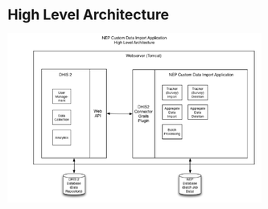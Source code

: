 High Level Architecture
=======================

![High Level Architecture](NEP_CustomDataImportApp-HighLevelArchitecture.png)